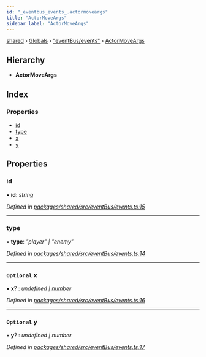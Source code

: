 ```yaml
---
id: "_eventbus_events_.actormoveargs"
title: "ActorMoveArgs"
sidebar_label: "ActorMoveArgs"
---
```


[shared](../index.md) › [Globals](../globals.md) › ["eventBus/events"](../modules/_eventbus_events_.md) › [ActorMoveArgs](_eventbus_events_.actormoveargs.md)

## Hierarchy

* **ActorMoveArgs**

## Index

### Properties

* [id](_eventbus_events_.actormoveargs.md#id)
* [type](_eventbus_events_.actormoveargs.md#type)
* [x](_eventbus_events_.actormoveargs.md#optional-x)
* [y](_eventbus_events_.actormoveargs.md#optional-y)

## Properties

###  id

• **id**: *string*

*Defined in [packages/shared/src/eventBus/events.ts:15](https://github.com/will-hart/pixatore/blob/dc2c2e8/packages/shared/src/eventBus/events.ts#L15)*

___

###  type

• **type**: *"player" | "enemy"*

*Defined in [packages/shared/src/eventBus/events.ts:14](https://github.com/will-hart/pixatore/blob/dc2c2e8/packages/shared/src/eventBus/events.ts#L14)*

___

### `Optional` x

• **x**? : *undefined | number*

*Defined in [packages/shared/src/eventBus/events.ts:16](https://github.com/will-hart/pixatore/blob/dc2c2e8/packages/shared/src/eventBus/events.ts#L16)*

___

### `Optional` y

• **y**? : *undefined | number*

*Defined in [packages/shared/src/eventBus/events.ts:17](https://github.com/will-hart/pixatore/blob/dc2c2e8/packages/shared/src/eventBus/events.ts#L17)*
